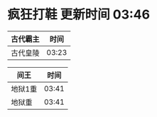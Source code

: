 # 疯狂打鞋 更新时间 03:46

| 古代霸主   | 时间    |
|--------|-------|
| 古代皇陵 | 03:23 |

| 间王   | 时间    |
|--------|-------|
| 地狱1重 | 03:41 |
| 地狱重 | 03:41 |